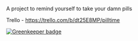A project to remind yourself to take your damn pills

Trello - https://trello.com/b/dt25E8MP/pilltime


[![Greenkeeper badge](https://badges.greenkeeper.io/0xF013/pilltime-frontend.svg)](https://greenkeeper.io/)